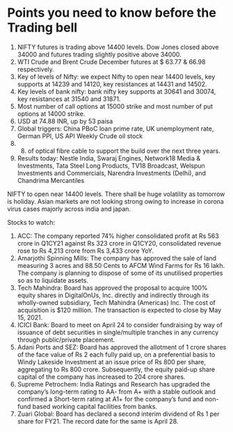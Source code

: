 # Points you need to know before the Trading bell

1. NIFTY futures is trading above 14400 levels. Dow Jones closed above 34000 and futures trading slightly positive above 34000.
2. WTI Crude and Brent Crude December futures at $ 63.77 & 66.98 respectively.
3. Key of levels of Nifty: we expect Nifty to open near 14400 levels, key supports at 14239 and 14120, key resistances at 14431 and 14502.
4. Key levels of bank nifty: bank nifty key supports at 30641 and 30074, key resistances at 31540 and 31871.
5. Most number of call options at 15000 strike and most number of put options at 14000 strike.
6. USD at 74.88 INR, up by 53 paisa
7. Global triggers: China PBoC loan prime rate, UK unemployment rate, German PPI, US API Weekly Crude oil stock
8. 8.  of optical fibre cable to support the build over the next three years.
9. Results today: Nestle India, Swaraj Engines, Network18 Media & Investments, Tata Steel Long Products, TV18 Broadcast, Welspun Investments and Commercials, Narendra Investments (Delhi), and Chandrima Mercantiles

NIFTY to open near 14400 levels. There shall be huge volatility as tomorrow is holiday. Asian markets are not looking strong owing to increase in corona virus cases majorly across india and japan.


Stocks to watch:
1. ACC: The company reported 74% higher consolidated profit at Rs 563 crore in Q1CY21 against Rs 323 crore in Q1CY20, consolidated revenue rose to Rs 4,213 crore from Rs 3,433 crore YoY.
2. Amarjothi Spinning Mills: The company has approved the sale of land measuring 3 acres and 88.50 Cents to AFCM Wind Farms for Rs 16 lakh. The company is planning to dispose of some of its unutilised properties so as to liquidate assets.
3. Tech Mahindra: Board has approved the proposal to acquire 100% equity shares in DigitalOnUs, Inc. directly and indirectly through its wholly-owned subsidiary, Tech Mahindra (Americas) Inc. The cost of acquisition is $120 million. The transaction is expected to close by May 15, 2021.
4. ICICI Bank: Board to meet on April 24 to consider fundraising by way of issuance of debt securities in single/multiple tranches in any currency through public/private placement.
5. Adani Ports and SEZ: Board has approved the allotment of 1 crore shares of the face value of Rs 2 each fully paid up, on a preferential basis to Windy Lakeside Investment at an issue price of Rs 800 per share, aggregating to Rs 800 crore. Subsequently, the equity paid-up share capital of the company has increased to 204 crore shares.
6.  Supreme Petrochem: India Ratings and Research has upgraded the company’s long-term rating to AA- from A+ with a stable outlook and confirmed a Short-term rating at A1+ for the company’s fund and non-fund based working capital facilities from banks.
7.  Zuari Global: Board has declared a second interim dividend of Rs 1 per share for FY21. The record date for the same is April 28.

